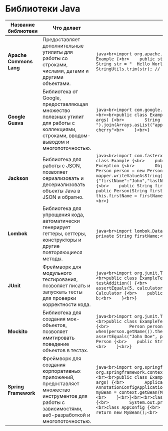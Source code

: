# Библиотеки Java

| Название библиотеки | Что делает | Пример кода |
|---------------------|------------|-------------|
| **Apache Commons Lang** | Предоставляет дополнительные утилиты для работы со строками, числами, датами и другими объектами. | ```java<br>import org.apache.commons.lang3.StringUtils;<br><br>public class Example {<br>    public static void main(String[] args) {<br>        String str = "  Hello World  ";<br>        String trimmed = StringUtils.trim(str); // "Hello World"<br>    }<br>}``` |
| **Google Guava** | Библиотека от Google, предоставляющая множество полезных утилит для работы с коллекциями, строками, вводом-выводом и многопоточностью. | ```java<br>import com.google.common.base.Joiner;<br>import java.util.Arrays;<br><br>public class Example {<br>    public static void main(String[] args) {<br>        String result = Joiner.on(", ").join(Arrays.asList("apple", "banana", "cherry")); // "apple, banana, cherry"<br>    }<br>}``` |
| **Jackson** | Библиотека для работы с JSON, позволяет сериализовать и десериализовать объекты Java в JSON и обратно. | ```java<br>import com.fasterxml.jackson.databind.ObjectMapper;<br><br>public class Example {<br>    public static void main(String[] args) throws Exception {<br>        ObjectMapper mapper = new ObjectMapper();<br>        Person person = new Person("John", "Doe");<br>        String json = mapper.writeValueAsString(person); // {"firstName":"John","lastName":"Doe"}<br>    }<br>}<br><br>class Person {<br>    public String firstName;<br>    public String lastName;<br><br>    public Person(String firstName, String lastName) {<br>        this.firstName = firstName;<br>        this.lastName = lastName;<br>    }<br>}``` |
| **Lombok** | Библиотека для упрощения кода, автоматически генерирует геттеры, сеттеры, конструкторы и другие повторяющиеся методы. | ```java<br>import lombok.Data;<br><br>@Data<br>public class Person {<br>    private String firstName;<br>    private String lastName;<br>}``` |
| **JUnit** | Фреймворк для модульного тестирования, позволяет писать и запускать тесты для проверки корректности кода. | ```java<br>import org.junit.Test;<br>import static org.junit.Assert.*;<br><br>public class ExampleTest {<br>    @Test<br>    public void testAddition() {<br>        Calculator calculator = new Calculator();<br>        assertEquals(5, calculator.add(2, 3));<br>    }<br>}<br><br>class Calculator {<br>    public int add(int a, int b) {<br>        return a + b;<br>    }<br>}``` |
| **Mockito** | Библиотека для создания мок-объектов, позволяет имитировать поведение объектов в тестах. | ```java<br>import org.junit.Test;<br>import static org.mockito.Mockito.*;<br><br>public class ExampleTest {<br>    @Test<br>    public void testMock() {<br>        Person person = mock(Person.class);<br>        when(person.getName()).thenReturn("John Doe");<br>        assertEquals("John Doe", person.getName());<br>    }<br>}<br><br>class Person {<br>    public String getName() {<br>        return "Real Name";<br>    }<br>}``` |
| **Spring Framework** | Фреймворк для создания корпоративных приложений, предоставляет множество инструментов для работы с зависимостями, веб-разработкой и многопоточностью. | ```java<br>import org.springframework.context.ApplicationContext;<br>import org.springframework.context.annotation.AnnotationConfigApplicationContext;<br><br>public class Example {<br>    public static void main(String[] args) {<br>        ApplicationContext context = new AnnotationConfigApplicationContext(AppConfig.class);<br>        MyBean myBean = context.getBean(MyBean.class);<br>        myBean.doSomething();<br>    }<br>}<br><br>class MyBean {<br>    public void doSomething() {<br>        System.out.println("Doing something");<br>    }<br>}<br><br>class AppConfig {<br>    @Bean<br>    public MyBean myBean() {<br>        return new MyBean();<br>    }<br>}``` |
